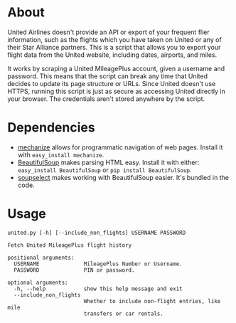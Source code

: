 # About
United Airlines doesn't provide an API or export of your frequent flier information, 
such as the flights which you have taken on United or any of their Star Alliance partners. 
This is a script that allows you to export your flight data from the United website, including
dates, airports, and miles.

It works by scraping a United MileagePlus account, given a username and password. This means that
the script can break any time that United decides to update its page structure or URLs. Since
United doesn't use HTTPS, running this script is just as secure as accessing United directly
in your browser. The credentials aren't stored anywhere by the script.

# Dependencies
- [mechanize](http://wwwsearch.sourceforge.net/mechanize/) allows for programmatic navigation of web pages. Install it with `easy_install mechanize`.
- [BeautifulSoup](http://www.crummy.com/software/BeautifulSoup/) makes parsing HTML easy. Install it with either: `easy_install BeautifulSoup` or `pip install BeautifulSoup`.
- [soupselect](http://code.google.com/p/soupselect/) makes working with BeautifulSoup easier. It's bundled in the code.

# Usage

```
united.py [-h] [--include_non_flights] USERNAME PASSWORD

Fetch United MileagePlus flight history

positional arguments:
  USERNAME              MileagePlus Number or Username.
  PASSWORD              PIN or password.

optional arguments:
  -h, --help            show this help message and exit
  --include_non_flights
                        Whether to include non-flight entries, like mile
                        transfers or car rentals.
```
